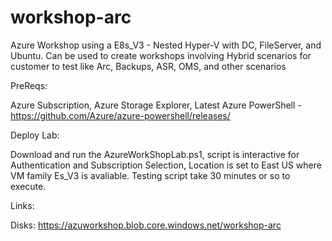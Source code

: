 # workshop-arc
Azure Workshop using a E8s_V3 - Nested Hyper-V with DC, FileServer, and Ubuntu. Can be used to create workshops involving Hybrid scenarios for customer to test like Arc, Backups, ASR, OMS, and other scenarios

PreReqs:

Azure Subscription, Azure Storage Explorer, Latest Azure PowerShell - https://github.com/Azure/azure-powershell/releases/

Deploy Lab:

Download and run the AzureWorkShopLab.ps1, script is interactive for Authentication and Subscription Selection, Location is set to East US where VM family Es_V3 is avaliable. Testing script take 30 minutes or so to execute.


Links: 

Disks: https://azuworkshop.blob.core.windows.net/workshop-arc
